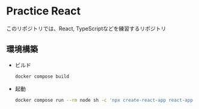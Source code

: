 # Practice React
このリポジトリでは、React, TypeScriptなどを練習するリポジトリ

## 環境構築
- ビルド
    ```bash
    docker compose build
    ```

- 起動
    ```bash
    docker compose run --rm node sh -c 'npx create-react-app react-app --template typescript'
    ```

## 